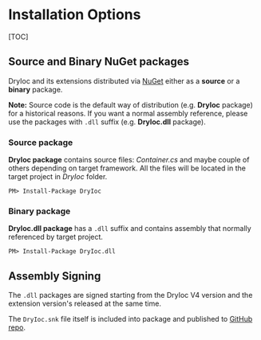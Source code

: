 # Installation Options

[TOC]

## Source and Binary NuGet packages

DryIoc and its extensions distributed via [NuGet](https://www.nuget.org/packages?q=dryioc) either as a __source__ or a __binary__ package.

__Note:__ Source code is the default way of distribution (e.g. __DryIoc__ package) for a historical reasons. If you want a normal assembly reference, please use the packages with `.dll` suffix (e.g. __DryIoc.dll__ package).

### Source package 

__DryIoc package__ contains source files: _Container.cs_ and maybe couple of others depending on target framework. All the files will be located in the target project in _DryIoc_ folder.

`PM> Install-Package DryIoc`

### Binary package 

__DryIoc.dll package__ has a `.dll` suffix and contains assembly that normally referenced by target project.

`PM> Install-Package DryIoc.dll`


## Assembly Signing

The `.dll` packages are signed starting from the DryIoc V4 version and the extension version's released at the same time.

The `DryIoc.snk` file itself is included into package and published to [GitHub repo](https://github.com/dadhi/DryIoc/blob/master/DryIoc.snk).
